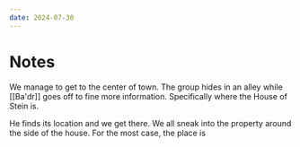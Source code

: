 ```yaml
---
date: 2024-07-30
---
```

# Notes

We manage to get to the center of town. The group hides in an alley while [[Ba'dr]] goes off to fine more information. Specifically where the House of Stein is.

He finds its location and we get there. We all sneak into the property around the side of the house. For the most case, the place is 